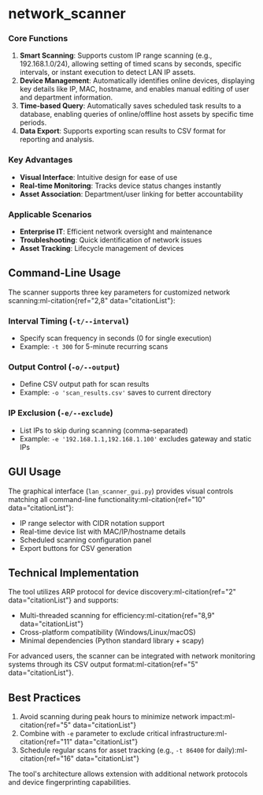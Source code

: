 # network_scanner
### Core Functions
1. &zwnj;**Smart Scanning**&zwnj;: Supports custom IP range scanning (e.g., 192.168.1.0/24), allowing setting of timed scans by seconds, specific intervals, or instant execution to detect LAN IP assets.
2. &zwnj;**Device Management**&zwnj;: Automatically identifies online devices, displaying key details like IP, MAC, hostname, and enables manual editing of user and department information.
3. &zwnj;**Time-based Query**&zwnj;: Automatically saves scheduled task results to a database, enabling queries of online/offline host assets by specific time periods.
4. &zwnj;**Data Export**&zwnj;: Supports exporting scan results to CSV format for reporting and analysis.

### Key Advantages
- &zwnj;**Visual Interface**&zwnj;: Intuitive design for ease of use
- &zwnj;**Real-time Monitoring**&zwnj;: Tracks device status changes instantly
- &zwnj;**Asset Association**&zwnj;: Department/user linking for better accountability

### Applicable Scenarios
- &zwnj;**Enterprise IT**&zwnj;: Efficient network oversight and maintenance
- &zwnj;**Troubleshooting**&zwnj;: Quick identification of network issues
- &zwnj;**Asset Tracking**&zwnj;: Lifecycle management of devices

## Command-Line Usage
The scanner supports three key parameters for customized network scanning:ml-citation{ref="2,8" data="citationList"}:

### Interval Timing (`-t/--interval`)
- Specify scan frequency in seconds (0 for single execution)  
- Example: `-t 300` for 5-minute recurring scans

### Output Control (`-o/--output`)
- Define CSV output path for scan results  
- Example: `-o 'scan_results.csv'` saves to current directory

### IP Exclusion (`-e/--exclude`)
- List IPs to skip during scanning (comma-separated)  
- Example: `-e '192.168.1.1,192.168.1.100'` excludes gateway and static IPs


## GUI Usage
The graphical interface (`lan_scanner_gui.py`) provides visual controls matching all command-line functionality:ml-citation{ref="10" data="citationList"}:
- IP range selector with CIDR notation support
- Real-time device list with MAC/IP/hostname details
- Scheduled scanning configuration panel
- Export buttons for CSV generation

## Technical Implementation
The tool utilizes ARP protocol for device discovery:ml-citation{ref="2" data="citationList"} and supports:
- Multi-threaded scanning for efficiency:ml-citation{ref="8,9" data="citationList"}
- Cross-platform compatibility (Windows/Linux/macOS)
- Minimal dependencies (Python standard library + scapy)

For advanced users, the scanner can be integrated with network monitoring systems through its CSV output format:ml-citation{ref="5" data="citationList"}.

## Best Practices
1. Avoid scanning during peak hours to minimize network impact:ml-citation{ref="5" data="citationList"}
2. Combine with `-e` parameter to exclude critical infrastructure:ml-citation{ref="11" data="citationList"}
3. Schedule regular scans for asset tracking (e.g., `-t 86400` for daily):ml-citation{ref="16" data="citationList"}  

The tool's architecture allows extension with additional network protocols and device fingerprinting capabilities.

